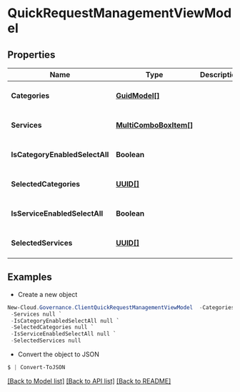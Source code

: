# QuickRequestManagementViewModel
## Properties

Name | Type | Description | Notes
------------ | ------------- | ------------- | -------------
**Categories** | [**GuidModel[]**](GuidModel.md) |  | [optional] [default to null]
**Services** | [**MultiComboBoxItem[]**](MultiComboBoxItem.md) |  | [optional] [default to null]
**IsCategoryEnabledSelectAll** | **Boolean** |  | [optional] [default to null]
**SelectedCategories** | [**UUID[]**](UUID.md) |  | [optional] [default to null]
**IsServiceEnabledSelectAll** | **Boolean** |  | [optional] [default to null]
**SelectedServices** | [**UUID[]**](UUID.md) |  | [optional] [default to null]

## Examples

- Create a new object
```powershell
New-Cloud.Governance.ClientQuickRequestManagementViewModel  -Categories null `
 -Services null `
 -IsCategoryEnabledSelectAll null `
 -SelectedCategories null `
 -IsServiceEnabledSelectAll null `
 -SelectedServices null
```

- Convert the object to JSON
```powershell
$ | Convert-ToJSON
```


[[Back to Model list]](../README.md#documentation-for-models) [[Back to API list]](../README.md#documentation-for-api-endpoints) [[Back to README]](../README.md)

